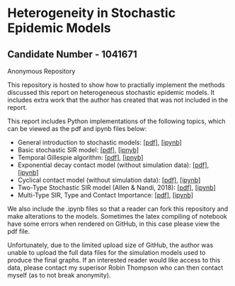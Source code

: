 # Heterogeneity in Stochastic Epidemic Models
## Candidate Number -  1041671

Anonymous Repository

This repository is hosted to show how to practially implement the methods discussed this report on heterogeneous stochastic epidemic models. It includes extra work that the author has created that was not included in the report. 

This report includes Python implementations of the following topics, which can be viewed as the pdf and ipynb files below:
- General introduction to stochastic models: [[pdf]](https://github.com/thomasarmstrong98/epidemic_modelling/blob/master/pdf_of_notebooks/intro_stochastic_models.pdf), [[ipynb]](https://github.com/thomasarmstrong98/epidemic_modelling/blob/master/pdf_of_notebooks/intro_stochastic_models.ipynb)
- Basic stochastic SIR model: [[pdf]](https://github.com/thomasarmstrong98/epidemic_modelling/blob/master/pdf_of_notebooks/basic_stochastic_sir.pdf), [[ipnyb]](https://github.com/thomasarmstrong98/epidemic_modelling/blob/master/pdf_of_notebooks/basic_stochastic_sir.ipynb)
- Temporal Gillespie algorithm: [[pdf]](https://github.com/thomasarmstrong98/epidemic_modelling/blob/master/pdf_of_notebooks/time_dependent_gillespie.pdf), [[ipnyb]](https://github.com/thomasarmstrong98/epidemic_modelling/blob/master/pdf_of_notebooks/time_dependent_gillespie.pdf)
- Exponential decay contact model (without simulation data): [[pdf]](https://github.com/thomasarmstrong98/epidemic_modelling/blob/master/pdf_of_notebooks/exponential_contact_model.pdf), [[ipynb]](https://github.com/thomasarmstrong98/epidemic_modelling/blob/master/pdf_of_notebooks/exponential_contact_model.ipynb)
- Cyclical contact model (without simulation data): [[pdf]](https://github.com/thomasarmstrong98/epidemic_modelling/blob/master/pdf_of_notebooks/cosine_contact_model.pdf), [[ipynb]](https://github.com/thomasarmstrong98/epidemic_modelling/blob/master/pdf_of_notebooks/cosine_contact_model.ipynb)
- Two-Type Stochastic SIR model (Allen & Nandi, 2018): [[pdf]](https://github.com/thomasarmstrong98/epidemic_modelling/blob/master/pdf_of_notebooks/stochastic_two_group_model.pdf), [[ipynb]](https://github.com/thomasarmstrong98/epidemic_modelling/blob/master/pdf_of_notebooks/stochastic_two_group_model.ipynb)
- Multi-Type SIR, Type and Contact Importance: [[pdf]](https://github.com/thomasarmstrong98/epidemic_modelling/blob/master/pdf_of_notebooks/e_val_multi_group_model.pdf), [[ipynb]](https://github.com/thomasarmstrong98/epidemic_modelling/blob/master/pdf_of_notebooks/e_val_multi_group_model.ipynb)

We also include the .ipynb files so that a reader can fork this repository and make alterations to the models. Sometimes the latex compiling of notebook have some errors when rendered on GitHub, in this case please view the pdf file.

Unfortunately, due to the limited upload size of GitHub, the author was unable to upload the full data files for the simulation models used to produce the final graphs. If an interested reader would like access to this data, please contact my superisor Robin Thompson who can then contact myself (as to not break anonymity). 
